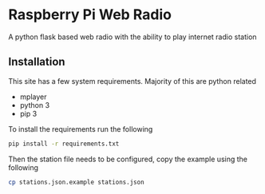 # Raspberry Pi Web Radio

A python flask based web radio with the ability to play internet radio station

## Installation

This site has a few system requirements. Majority of this are python related

* mplayer
* python 3
* pip 3

To install the requirements run the following

```bash
pip install -r requirements.txt
```

Then the station file needs to be configured, copy the example using the following

```bash
cp stations.json.example stations.json
```
